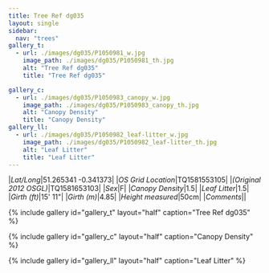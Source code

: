 ```yaml
---
title: Tree Ref dg035
layout: single
sidebar:
  nav: "trees"
gallery_t: 
  - url: ./images/dg035/P1050981_w.jpg
    image_path: ./images/dg035/P1050981_th.jpg
    alt: "Tree Ref dg035"
    title: "Tree Ref dg035"

gallery_c:
  - url: ./images/dg035/P1050983_canopy_w.jpg
    image_path: ./images/dg035/P1050983_canopy_th.jpg
    alt: "Canopy Density"
    title: "Canopy Density"
gallery_ll:
  - url: ./images/dg035/P1050982_leaf-litter_w.jpg
    image_path: ./images/dg035/P1050982_leaf-litter_th.jpg
    alt: "Leaf Litter"
    title: "Leaf Litter"
---
```


|*Lat/Long*|51.265341 -0.341373|
|*OS Grid Location*|TQ1581553105|
|*(Original 2012 OSGL)*|TQ1581653103|
|*Sex*|F|
|*Canopy Density*|1.5|
|*Leaf Litter*|1.5|
|*Girth (ft)*|15' 11"|
|*Girth (m)*|4.85|
|*Height measured*|50cm|
|*Comments*||

{% include gallery id="gallery_t" layout="half" caption="Tree Ref dg035" %}

{% include gallery id="gallery_c" layout="half" caption="Canopy Density" %}

{% include gallery id="gallery_ll" layout="half" caption="Leaf Litter" %}

